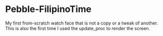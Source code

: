 Pebble-FilipinoTime
===================

My first from-scratch watch face that is not a copy or a tweak of another. This is also the first time I used the update_proc to render the screen.
